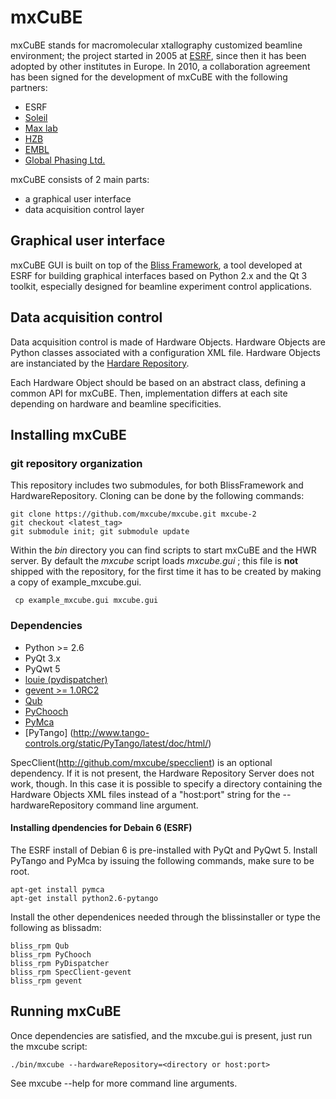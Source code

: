 # mxCuBE

mxCuBE stands for macromolecular xtallography customized beamline environment;
the project started in 2005 at [ESRF](http://www.esrf.eu), since then it has
been adopted by other institutes in Europe. In 2010, a collaboration
agreement has been signed for the development of mxCuBE with the following
partners:
* ESRF
* [Soleil](http://www.synchrotron-soleil.fr/)
* [Max lab](https://www.maxlab.lu.se/)
* [HZB](http://www.helmholtz-berlin.de/)
* [EMBL](http://www.embl.org/)
* [Global Phasing Ltd.](http://www.globalphasing.com/)

mxCuBE consists of 2 main parts:
* a graphical user interface
* data acquisition control layer

## Graphical user interface

mxCuBE GUI is built on top of the [Bliss Framework](http://github.com/mxcube/BlissFramework),
a tool developed at ESRF for building graphical interfaces based on Python 2.x
and the Qt 3 toolkit, especially designed for beamline experiment control applications.

## Data acquisition control

Data acquisition control is made of Hardware Objects. Hardware Objects are Python
classes associated with a configuration XML file. Hardware Objects are instanciated
by the [Hardare Repository](http://github.com/mxcube/HardwareRepository).

Each Hardware Object should be based on an abstract class, defining a common API
for mxCuBE. Then, implementation differs at each site depending on hardware and
beamline specificities.

## Installing mxCuBE

### git repository organization

This repository includes two submodules, for both BlissFramework and HardwareRepository.
Cloning can be done by the following commands:

    git clone https://github.com/mxcube/mxcube.git mxcube-2
    git checkout <latest_tag>
    git submodule init; git submodule update

Within the *bin* directory you can find scripts to start mxCuBE and the HWR server.
By default the *mxcube* script loads *mxcube.gui* ; this file is **not** shipped with 
the repository, for the first time it has to be created by making a copy of example_mxcube.gui.

     cp example_mxcube.gui mxcube.gui

### Dependencies

* Python >= 2.6
* PyQt 3.x
* PyQwt 5
* [louie (pydispatcher)](https://pypi.python.org/pypi/Louie/1.1)
* [gevent >= 1.0RC2](https://github.com/downloads/surfly/gevent/gevent-1.0rc2.tar.gz)
* [Qub](http://github.com/mxcube/qub)
* [PyChooch](http://github.com/mxcube/pychooch)
* [PyMca](http://sourceforge.net/projects/pymca/)
* [PyTango] (http://www.tango-controls.org/static/PyTango/latest/doc/html/)

SpecClient(http://github.com/mxcube/specclient) is an optional dependency. If it is
not present, the Hardware Repository Server does not work, though. In this case
it is possible to specify a directory containing the Hardware Objects XML files instead
of a "host:port" string for the --hardwareRepository command line argument.

#### Installing dpendencies for Debain 6 (ESRF)
The ESRF install of Debian 6 is pre-installed with PyQt and PyQwt 5.
Install PyTango and PyMca by issuing the following commands, make sure to be root.

    apt-get install pymca	
    apt-get install python2.6-pytango

Install the other dependenices needed through the blissinstaller or type the following as
blissadm:

    bliss_rpm Qub	
    bliss_rpm PyChooch
    bliss_rpm PyDispatcher
    bliss_rpm SpecClient-gevent
    bliss_rpm gevent

## Running mxCuBE

Once dependencies are satisfied, and the mxcube.gui is present, just run the mxcube
script:

    ./bin/mxcube --hardwareRepository=<directory or host:port>

See mxcube --help for more command line arguments.
